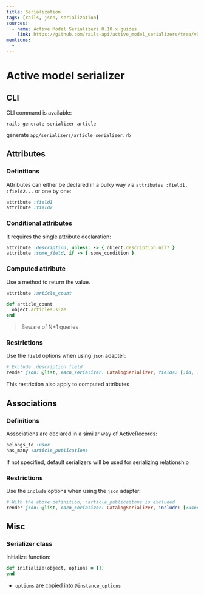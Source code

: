 ```yaml
---
title: Serialization
tags: [rails, json, serialization]
sources:
  - name: Active Model Serializers 0.10.x guides
    link: https://github.com/rails-api/active_model_serializers/tree/v0.10.6/docs
mentions:
  - 
---
```


# Active model serializer

## CLI
CLI command is available:
```
rails generate serializer article
```
generate `app/serializers/article_serializer.rb`

## Attributes

### Definitions

Attributes can either be declared in a bulky way via `attributes :field1, :field2...` or
one by one:
```ruby
attribute :field1
attribute :field2
```

### Conditional attributes
It requires the single attribute declaration:
```ruby
attribute :description, unless: -> { object.description.nil? }
attribute :some_field, if -> { some_condition }
```

### Computed attribute
Use a method to return the value. 

```ruby
attribute :article_count

def article_count
  object.articles.size
end
```

> Beware of N+1 queries

### Restrictions
Use the `field` options when using `json` adapter:
```ruby
# Exclude :description field
render json: @list, each_serializer: CatalogSerializer, fields: [:id, :code, :name]
```
This restriction also apply to computed attributes

## Associations

### Definitions
Associations are declared in a similar way of ActiveRecords:
```ruby
belongs_to :user
has_many :article_publications
```
If not specified, default serializers will be used for serializing relationship

### Restrictions
Use the `include` options when using the `json` adapter:
```ruby
# With the above definition, :article_publicaitons is excluded
render json: @list, each_serializer: CatalogSerializer, include: [:user]
```

## Misc

### Serializer class

Initialize function:
```ruby
def initialize(object, options = {})
end
```
- [`options` are copied into `@instance_options`](https://stackoverflow.com/a/37956952/4906586)